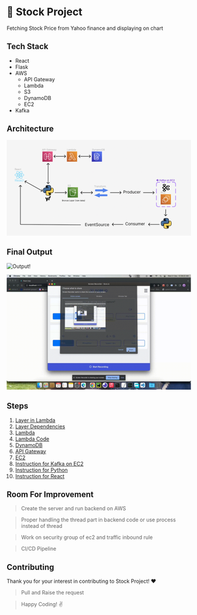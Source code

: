 # 🚀 Stock Project

Fetching Stock Price from Yahoo finance and displaying on chart

## Tech Stack

- React
- Flask
- AWS
  - API Gateway
  - Lambda
  - S3
  - DynamoDB
  - EC2
- Kafka

## Architecture

![Architecture!](/Project/stock/doc/architecture.png "Architecture for stock project")

## Final Output

![Output!](/Project/stock/doc/output_2.gif "output for stock project")

![Output!](/Project/stock/doc/output.gif "output for stock project")

## Steps

1. [Layer in Lambda](https://github.com/varunajmera0/AWS/tree/main/Project/stock/doc/AWS_Layer.pdf)
2. [Layer Dependencies](https://github.com/varunajmera0/AWS/tree/main/Project/stock/aws/lambda/layers)
3. [Lambda](https://github.com/varunajmera0/AWS/tree/main/Project/stock/doc/AWS_Lambda.pdf)
4. [Lambda Code](https://github.com/varunajmera0/AWS/blob/main/Project/stock/aws/lambda/code/lambda.py)
5. [DynamoDB](https://github.com/varunajmera0/AWS/tree/main/Project/stock/doc/dynamodb.pdf)
6. [API Gateway](https://github.com/varunajmera0/AWS/tree/main/Project/stock/doc/AWS_Gateway.pdf)
7. [EC2](https://github.com/varunajmera0/AWS/tree/main/Project/stock/doc/ec2.pdf)
8. [Instruction for Kafka on EC2](https://github.com/varunajmera0/AWS/tree/main/Project/stock/doc/instruction_kafka_ec2.txt)
9. [Instruction for Python](https://github.com/varunajmera0/AWS/tree/main/Project/stock/backend)
10. [Instruction for React](https://github.com/varunajmera0/AWS/tree/main/Project/stock/frontend)

## Room For Improvement

> Create the server and run backend on AWS

> Proper handling the thread part in backend code or use process instead of thread

> Work on security group of ec2 and traffic inbound rule

> CI/CD Pipeline

## Contributing

Thank you for your interest in contributing to Stock Project! ❤️

> Pull and Raise the request

> Happy Coding! :v:
